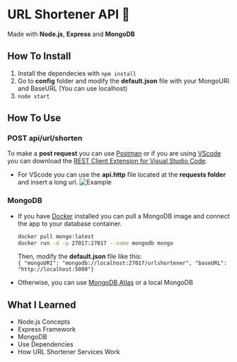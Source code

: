 # URL Shortener API 🔗

Made with **Node.js**, **Express** and **MongoDB**

## How To Install

1. Install the dependecies with ``npm install``
2. Go to **config** folder and modify the **default.json** file with your MongoURI and BaseURL (You can use localhost)
3. ``node start``

## How To Use

### POST api/url/shorten

To make a **post request** you can use [Postman](https://www.getpostman.com/) or if you are using [VScode](https://code.visualstudio.com/) you can download the [REST Client Extension for Visual Studio Code](https://marketplace.visualstudio.com/items?itemName=humao.rest-client).

* For VScode you can use the **api.http** file located at the **requests folder** and insert a long url.
![Example](https://i.imgur.com/gzH8AmY.jpg)

### MongoDB

* If you have [Docker](https://hub.docker.com/editions/community/docker-ce-desktop-windows/) installed you can pull a MongoDB image and connect the app to your database container.  

  ```bash
  docker pull mongo:latest
  docker run -d -p 27017:27017 --name mongodb mongo
  ```  

  Then, modify the **default.json** file like this:  
  ``{ "mongoURI": "mongodb://localhost:27017/urlshortener", "baseURL": "http://localhost:5000"}``  
  
* Otherwise, you can use [MongoDB Atlas](https://account.mongodb.com/account/login) or a local MongoDB

## What I Learned

* Node.js Concepts
* Express Framework
* MongoDB
* Use Dependencies
* How URL Shortener Services Work

